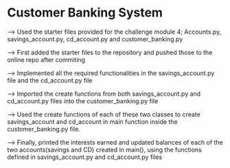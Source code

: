 # Customer Banking System

--> Used the starter files provided for the challenge module 4; Accounts.py, savings_account.py, cd_account.py 
and customer_banking.py 

--> First added the starter files to the repository and pushed those to the online repo after commiting

--> Implemented all the required functionalities in the savings_account.py file and the cd_account.py file

--> Imported the create functions from both savings_account.py and cd_account.py files into the 
customer_banking.py file

--> Used the create functions of each of these two classes to create savings_account and cd_account in main 
function inside the customer_banking.py file.  

--> Finally, printed the interests earned and updated balances of each of the two accounts(savings and CD) 
created in main(), using the functions defined in savings_account.py and cd_account.py files


